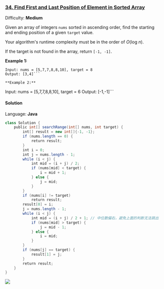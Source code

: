 ### [34\. Find First and Last Position of Element in Sorted Array](https://leetcode.com/problems/find-first-and-last-position-of-element-in-sorted-array/)

Difficulty: **Medium**


Given an array of integers `nums` sorted in ascending order, find the starting and ending position of a given `target` value.

Your algorithm's runtime complexity must be in the order of _O_(log _n_).

If the target is not found in the array, return `[-1, -1]`.

**Example 1:**

```
Input: nums = [5,7,7,8,8,10], target = 8
Output: [3,4]```

**Example 2:**

```
Input: nums = [5,7,7,8,8,10], target = 6
Output: [-1,-1]```


#### Solution

Language: **Java**

```java
class Solution {
    public int[] searchRange(int[] nums, int target) {
        int[] result = new int[]{-1, -1};
        if (nums.length == 0) {
            return result;
        }
        int i = 0;
        int j = nums.length - 1;
        while (i < j) {
            int mid = (i + j) / 2;
            if (nums[mid] < target) {
                i = mid + 1;
            } else {
                j = mid;
            }
        }
        if (nums[i] != target)
            return result;
        result[0] = i;
        j = nums.length - 1;
        while (i < j) {
            int mid = (i + j) / 2 + 1; // 中位数偏右，避免上面的判断无法跳出循环
            if (nums[mid] > target) {
                j = mid - 1;
            } else {
                i = mid;
            }
        }
        if (nums[j] == target) {
            result[1] = j;
        }
        return result;
    }
}
```
![](https://ws4.sinaimg.cn/large/006tKfTcgy1g13hk8nrndj310s0r042m.jpg)